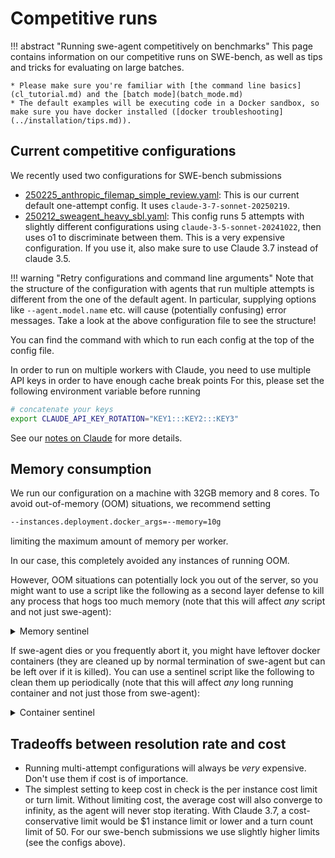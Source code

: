 # Competitive runs

!!! abstract "Running swe-agent competitively on benchmarks"
    This page contains information on our competitive runs on SWE-bench, as well as tips and tricks for evaluating on large batches.

    * Please make sure you're familiar with [the command line basics](cl_tutorial.md) and the [batch mode](batch_mode.md)
    * The default examples will be executing code in a Docker sandbox, so make sure you have docker installed ([docker troubleshooting](../installation/tips.md)).


## Current competitive configurations

We recently used two configurations for SWE-bench submissions

* [250225_anthropic_filemap_simple_review.yaml](https://github.com/SWE-agent/SWE-agent/blob/main/config/250225_anthropic_filemap_simple_review.yaml):
  This is our current default one-attempt config. It uses `claude-3-7-sonnet-20250219`.
* [250212_sweagent_heavy_sbl.yaml](https://github.com/SWE-agent/SWE-agent/blob/main/config/250212_sweagent_heavy_sbl.yaml):
  This config runs 5 attempts with slightly different configurations using `claude-3-5-sonnet-20241022`,
  then uses o1 to discriminate between them.
  This is a very expensive configuration.
  If you use it, also make sure to use Claude 3.7 instead of claude 3.5.

!!! warning "Retry configurations and command line arguments"
    Note that the structure of the configuration with agents that run multiple attempts is different from the one of the
    default agent. In particular, supplying options like `--agent.model.name` etc. will cause (potentially confusing)
    error messages. Take a look at the above configuration file to see the structure!

You can find the command with which to run each config at the top of the config file.

In order to run on multiple workers with Claude, you need to use multiple API keys in order to have enough cache break points
For this, please set the following environment variable before running

```bash
# concatenate your keys
export CLAUDE_API_KEY_ROTATION="KEY1:::KEY2:::KEY3"
```

See our [notes on Claude](../config/models.md) for more details.

## Memory consumption

We run our configuration on a machine with 32GB memory and 8 cores.
To avoid out-of-memory (OOM) situations, we recommend setting

```bash
--instances.deployment.docker_args=--memory=10g
```

limiting the maximum amount of memory per worker.

In our case, this completely avoided any instances of running OOM.

However, OOM situations can potentially lock you out of the server, so
you might want to use a script like the following as a second layer
defense to kill any process that hogs too much memory (note that this will affect _any_ script and not just swe-agent):

<details>
<summary>Memory sentinel</summary>

```python
--8<-- "docs/usage/memory_sentinel.py"
```

</details>

If swe-agent dies or you frequently abort it, you might have leftover docker containers
(they are cleaned up by normal termination of swe-agent but can be left over if it is killed).
You can use a sentinel script like the following to clean them up periodically
(note that this will affect _any_ long running container and not just those from swe-agent):

<details>
<summary>Container sentinel</summary>

```bash
--8<-- "docs/usage/containers_sentinel.sh"
```
</details>

## Tradeoffs between resolution rate and cost

* Running multi-attempt configurations will always be _very_ expensive. Don't use them if cost is of importance.
* The simplest setting to keep cost in check is the per instance cost limit or turn limit.
  Without limiting cost, the average cost will also converge to infinity, as the agent will never stop iterating.
  With Claude 3.7, a cost-conservative limit would be $1 instance limit or lower and a turn count limit of 50.
  For our swe-bench submissions we use slightly higher limits (see the configs above).

